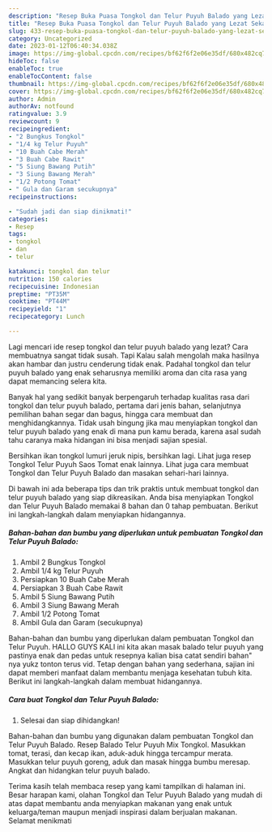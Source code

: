 ```yaml
---
description: "Resep Buka Puasa Tongkol dan Telur Puyuh Balado yang Lezat Sekali"
title: "Resep Buka Puasa Tongkol dan Telur Puyuh Balado yang Lezat Sekali"
slug: 433-resep-buka-puasa-tongkol-dan-telur-puyuh-balado-yang-lezat-sekali
category: Uncategorized
date: 2023-01-12T06:40:34.038Z
image: https://img-global.cpcdn.com/recipes/bf62f6f2e06e35df/680x482cq70/tongkol-dan-telur-puyuh-balado-foto-resep-utama.jpg
hideToc: false
enableToc: true
enableTocContent: false
thumbnail: https://img-global.cpcdn.com/recipes/bf62f6f2e06e35df/680x482cq70/tongkol-dan-telur-puyuh-balado-foto-resep-utama.jpg
cover: https://img-global.cpcdn.com/recipes/bf62f6f2e06e35df/680x482cq70/tongkol-dan-telur-puyuh-balado-foto-resep-utama.jpg
author: Admin
authorAv: notfound
ratingvalue: 3.9
reviewcount: 9
recipeingredient:
- "2 Bungkus Tongkol"
- "1/4 kg Telur Puyuh"
- "10 Buah Cabe Merah"
- "3 Buah Cabe Rawit"
- "5 Siung Bawang Putih"
- "3 Siung Bawang Merah"
- "1/2 Potong Tomat"
- " Gula dan Garam secukupnya"
recipeinstructions:

- "Sudah jadi dan siap dinikmati!"
categories:
- Resep
tags:
- tongkol
- dan
- telur

katakunci: tongkol dan telur 
nutrition: 150 calories
recipecuisine: Indonesian
preptime: "PT35M"
cooktime: "PT44M"
recipeyield: "1"
recipecategory: Lunch

---
```



Lagi mencari ide resep tongkol dan telur puyuh balado yang lezat? Cara membuatnya sangat tidak susah. Tapi Kalau salah mengolah maka hasilnya akan hambar dan justru cenderung tidak enak. Padahal tongkol dan telur puyuh balado yang enak seharusnya memiliki aroma dan cita rasa yang dapat memancing selera kita.


Banyak hal yang sedikit banyak berpengaruh terhadap kualitas rasa dari tongkol dan telur puyuh balado, pertama dari jenis bahan, selanjutnya pemilihan bahan segar dan bagus, hingga cara membuat dan menghidangkannya. Tidak usah bingung jika mau menyiapkan tongkol dan telur puyuh balado yang enak di mana pun kamu berada, karena asal sudah tahu caranya maka hidangan ini bisa menjadi sajian spesial.

Bersihkan ikan tongkol lumuri jeruk nipis, bersihkan lagi. Lihat juga resep Tongkol Telur Puyuh Saos Tomat enak lainnya. Lihat juga cara membuat Tongkol dan Telur Puyuh Balado dan masakan sehari-hari lainnya.


Di bawah ini ada beberapa tips dan trik praktis untuk membuat tongkol dan telur puyuh balado yang siap dikreasikan. Anda bisa menyiapkan Tongkol dan Telur Puyuh Balado memakai 8 bahan dan 0 tahap pembuatan. Berikut ini langkah-langkah dalam menyiapkan hidangannya.

<!--inarticleads1-->

##### Bahan-bahan dan bumbu yang diperlukan untuk pembuatan Tongkol dan Telur Puyuh Balado:

1. Ambil 2 Bungkus Tongkol
1. Ambil 1/4 kg Telur Puyuh
1. Persiapkan 10 Buah Cabe Merah
1. Persiapkan 3 Buah Cabe Rawit
1. Ambil 5 Siung Bawang Putih
1. Ambil 3 Siung Bawang Merah
1. Ambil 1/2 Potong Tomat
1. Ambil  Gula dan Garam (secukupnya)


Bahan-bahan dan bumbu yang diperlukan dalam pembuatan Tongkol dan Telur Puyuh. HALLO GUYS KALI ini kita akan masak balado telur puyuh yang pastinya enak dan pedas untuk resepnya kalian bisa catat sendiri bahan&#34; nya yukz tonton terus vid. Tetap dengan bahan yang sederhana, sajian ini dapat memberi manfaat dalam membantu menjaga kesehatan tubuh kita. Berikut ini langkah-langkah dalam membuat hidangannya. 

<!--inarticleads2-->

##### Cara buat Tongkol dan Telur Puyuh Balado:


1. Selesai dan siap dihidangkan!

Bahan-bahan dan bumbu yang digunakan dalam pembuatan Tongkol dan Telur Puyuh Balado. Resep Balado Telur Puyuh Mix Tongkol. Masukkan tomat, terasi, dan kecap ikan, aduk-aduk hingga tercampur merata. Masukkan telur puyuh goreng, aduk dan masak hingga bumbu meresap. Angkat dan hidangkan telur puyuh balado. 

Terima kasih telah membaca resep yang kami tampilkan di halaman ini. Besar harapan kami, olahan Tongkol dan Telur Puyuh Balado yang mudah di atas dapat membantu anda menyiapkan makanan yang enak untuk keluarga/teman maupun menjadi inspirasi dalam berjualan makanan. Selamat menikmati
